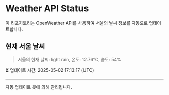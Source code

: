 
# Weather API Status

이 리포지토리는 OpenWeather API를 사용하여 서울의 날씨 정보를 자동으로 업데이트합니다.

## 현재 서울 날씨
> 서울의 현재 날씨: light rain, 온도: 12.76°C, 습도: 54%

⏳ 업데이트 시간: 2025-05-02 17:13:17 (UTC)

---
자동 업데이트 봇에 의해 관리됩니다.
